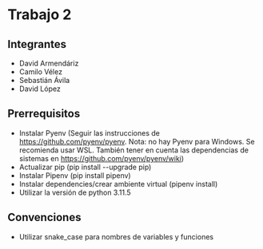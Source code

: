 # Trabajo 2

## Integrantes

* David Armendáriz
* Camilo Vélez
* Sebastián Ávila
* David López

## Prerrequisitos

* Instalar Pyenv (Seguir las instrucciones de <https://github.com/pyenv/pyenv>. Nota: no hay Pyenv para Windows. Se recomienda usar WSL. También tener en cuenta las dependencias de sistemas en <https://github.com/pyenv/pyenv/wiki>)
* Actualizar pip (pip install --upgrade pip)
* Instalar Pipenv (pip install pipenv)
* Instalar dependencies/crear ambiente virtual (pipenv install)
* Utilizar la versión de python 3.11.5

## Convenciones

* Utilizar snake_case para nombres de variables y funciones
